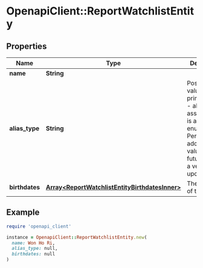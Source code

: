 # OpenapiClient::ReportWatchlistEntity

## Properties

| Name | Type | Description | Notes |
| ---- | ---- | ----------- | ----- |
| **name** | **String** |  | [optional] |
| **alias_type** | **String** | Possible values: - primary_name - aka  Do not assume this is a static enumeration; Persona may add new values in the future without a versioned update. | [optional] |
| **birthdates** | [**Array&lt;ReportWatchlistEntityBirthdatesInner&gt;**](ReportWatchlistEntityBirthdatesInner.md) | The birthdate of the entity | [optional] |

## Example

```ruby
require 'openapi_client'

instance = OpenapiClient::ReportWatchlistEntity.new(
  name: Won Ho Ri,
  alias_type: null,
  birthdates: null
)
```

